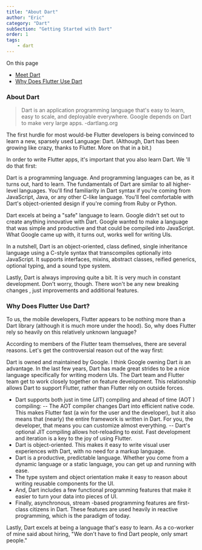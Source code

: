 ```yaml
---
title: "About Dart"
author: "Eric"
category: "Dart"
subSection: "Getting Started with Dart"
order: 1
tags:
    - dart
---
```


<div class='post-toc'>

On this page

* [Meet Dart](#about-dart)
* [Why Does Flutter Use Dart](#why-does-flutter-use-dart)

</div>

### About Dart

> Dart is an application programming language that's easy to learn, easy to
> scale, and deployable everywhere. Google depends on Dart to make very large apps.
> -dartlang.org

The first hurdle for most would-be Flutter developers is being convinced to
 learn a new, sparsely used Language: Dart. (Although, Dart has been growing
 like crazy, thanks to Flutter. More on that in a bit.)  
 
In order to write Flutter apps, it's important that you also learn Dart. We
'll do that first:

Dart is a programming language. And programming languages can be, as it turns
out, hard to learn. The fundamentals of Dart are similar to all higher-level
languages. You'll find familiarity in Dart syntax if you're coming from
JavaScript, Java, or any other C-like language. You'll feel comfortable with
Dart's object-oriented design if you're coming from Ruby or Python.

Dart excels at being a "safe" language to learn. Google didn't set out to
 create anything innovative with Dart. Google wanted to make a language that
 was simple and productive and that could be compiled into JavaScript. What
 Google came up with, it turns out, works well for writing UIs.
 
In a nutshell, Dart is an object-oriented, class defined, single inheritance
language using a C-style syntax that transcompiles optionally into
JavaScript. It supports interfaces, mixins, abstract classes, reified
generics, optional typing, and a sound type system.

Lastly, Dart is always improving quite a bit. It is very much in constant
 development. Don't worry, though. There won't be any new breaking changes
 , just improvements and additional features.

### Why Does Flutter Use Dart?

To us, the mobile developers, Flutter appears to be nothing more than a Dart
library (although it is much more under the hood). So, why does Flutter rely
so heavily on this relatively unknown language?

According to members of the Flutter team themselves, there are several
 reasons. Let's get the controversial reason out of the way first:  

Dart is owned and maintained by Google. I think Google owning Dart _is_ an
 advantage. In the last few years, Dart has made great strides to be a nice
language specifically for writing modern UIs. The Dart team and Flutter team
 get to work closely together on feature development. This relationship
  allows Dart to support Flutter, rather than Flutter rely on outside forces. 

- Dart supports both just in time (JIT) compiling and ahead of time (AOT
) compiling:
-- The AOT compiler changes Dart into efficient native code. This makes Flutter
 fast (a win for the user and the developer), but it also means that (nearly) the entire framework is written in Dart. For you, the developer, that means you can customize almost everything.
-- Dart's optional JIT compiling allows hot-reloading to exist. Fast
 development and iteration is a key to the joy of using Flutter.
- Dart is object-oriented. This makes it easy to write visual user
 experiences with Dart, with no need for a markup language.
- Dart is a productive, predictable language. Whether you come from a dynamic language or a static
  language, you can get up and running with ease. 
- The type system and object orientation make it easy to reason about writing
 reusable components for the UI. 
- And, Dart includes a few functional programming features that make it
 easier to turn your data into pieces of UI.
 - Finally, asynchronous, stream -based programming features are first-class
citizens in Dart. These features are used heavily in reactive programming, which is the paradigm of today. 

Lastly, Dart excels at being a language that's easy to learn. As a co-worker
 of mine said about hiring, "We don't have to find Dart people, only smart people." 
 